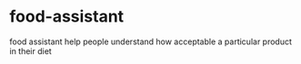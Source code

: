 # food-assistant
food assistant help people understand how acceptable a particular product in their diet
